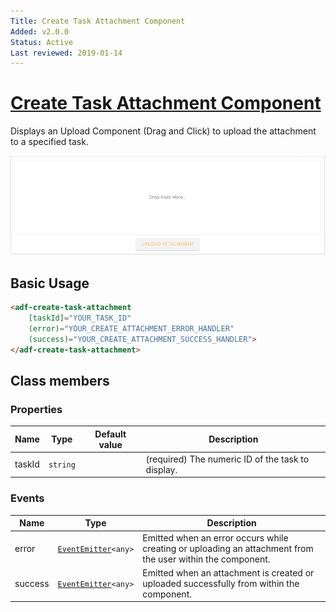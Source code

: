 ```yaml
---
Title: Create Task Attachment Component
Added: v2.0.0
Status: Active
Last reviewed: 2019-01-14
---
```


# [Create Task Attachment Component](../../../lib/process-services/src/lib/attachment/create-task-attachment.component.ts "Defined in create-task-attachment.component.ts")

Displays an Upload Component (Drag and Click) to upload the attachment to a specified task.

![task-create-attachment](../../docassets/images/task-create-attachment.png)

## Basic Usage

```html
<adf-create-task-attachment 
    [taskId]="YOUR_TASK_ID" 
    (error)="YOUR_CREATE_ATTACHMENT_ERROR_HANDLER"
    (success)="YOUR_CREATE_ATTACHMENT_SUCCESS_HANDLER">
</adf-create-task-attachment>
```

## Class members

### Properties

| Name | Type | Default value | Description |
| --- | --- | --- | --- |
| taskId | `string` |  | (required) The numeric ID of the task to display. |

### Events

| Name | Type | Description |
| --- | --- | --- |
| error | [`EventEmitter`](https://angular.io/api/core/EventEmitter)`<any>` | Emitted when an error occurs while creating or uploading an  attachment from the user within the component. |
| success | [`EventEmitter`](https://angular.io/api/core/EventEmitter)`<any>` | Emitted when an attachment is created or uploaded successfully from within the component. |

